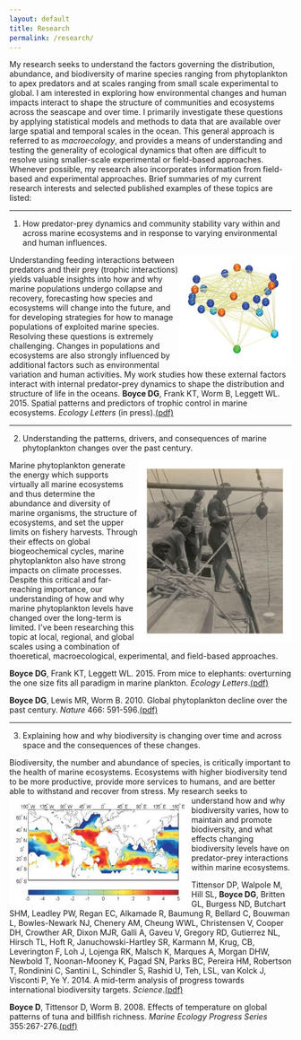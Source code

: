 ```yaml
---
layout: default
title: Research
permalink: /research/
---
```


My research seeks to understand the factors governing the distribution, abundance, and biodiversity of marine species ranging from phytoplankton to apex predators and at scales ranging from small scale experimental to global. I am interested in exploring how environmental changes and human impacts interact to shape the structure of communities and ecosystems across the seascape and over time. I primarily investigate these questions by applying statistical models and methods to data that are available over large spatial and temporal scales in the ocean. This general approach is referred to as *macroecology*, and provides a means of understanding and testing the generality of ecological dynamics that often are difficult to resolve using smaller-scale experimental or field-based approaches. Whenever possible, my research also incorporates information from field-based and experimental approaches.
Brief summaries of my current research interests and selected published examples of these topics are listed:

_ _ _

1. How predator-prey dynamics and community stability vary within and across marine ecosystems and in response to varying environmental and human influences.

<img src="/images/trophiccontrol_researchnw.jpg" align='right' width="200" height="200" /> Understanding feeding interactions between predators and their prey (trophic interactions) yields valuable insights into how and why marine populations undergo collapse and recovery, forecasting how species and ecosystems will change into the future, and for developing strategies for how to manage populations of exploited marine species. Resolving these questions is extremely challenging. Changes in populations and ecosystems are also strongly influenced by additional factors such as environmental variation and human activities. My work studies how these external factors interact with internal predator-prey dynamics to shape the distribution and structure of life in the oceans. 
**Boyce DG**, Frank KT, Worm B, Leggett WL. 2015. Spatial patterns and predictors of trophic control in marine ecosystems. *Ecology Letters* (in press).[(pdf)][2015b]

_ _ _

2. Understanding the patterns, drivers, and consequences of marine phytoplankton changes over the past century.

<img src="/images/phytoplankton_researchnw.jpg" align='right' width="275" height="325" /> Marine phytoplankton generate the energy which supports virtually all marine ecosystems and thus determine the abundance and diversity of marine organisms, the structure of ecosystems, and set the upper limits on fishery harvests. Through their effects on global biogeochemical cycles, marine phytoplankton also have strong impacts on climate processes. Despite this critical and far-reaching importance, our understanding of how and why marine phytoplankton levels have changed over the long-term is limited. I've been researching this topic at local, regional, and global scales using a combination of thoeretical, macroecological, experimental, and field-based approaches. 

**Boyce DG**, Frank KT, Leggett WL. 2015. From mice to elephants: overturning the one size fits all paradigm in marine plankton. *Ecology Letters*.[(pdf)][2015a]

**Boyce DG**, Lewis MR, Worm B. 2010. Global phytoplankton decline over the past century. *Nature* 466: 591-596.[(pdf)][2010]

_ _ _

3. Explaining how and why biodiversity is changing over time and across space and the consequences of these changes.

 Biodiversity, the number and abundance of species, is critically important to the health of marine ecosystems. Ecosystems with higher biodiversity tend to be more productive, provide more services to humans, and are better able to withstand and recover from stress. <img src="/images/biodiveristy_researchnw.jpg" align='left' width="325" height="200" /> My research seeks to understand how and why biodiversity varies, how to maintain and promote biodiversity, and what effects changing biodiversity levels have on predator-prey interactions within marine ecosystems. 
 
Tittensor DP,  Walpole M, Hill SL, **Boyce DG**, Britten GL, Burgess ND, Butchart SHM, Leadley PW, Regan EC, Alkamade R, Baumung R, Bellard C, Bouwman L, Bowles-Newark NJ, Chenery AM, Cheung WWL, Christensen V, Cooper DH, Crowther AR, Dixon MJR, Galli A, Gaveu V, Gregory RD, Gutierrez NL, Hirsch TL, Hoft R, Januchowski-Hartley SR, Karmann M, Krug, CB, Leverington F, Loh J, Lojenga RK, Malsch K, Marques A, Morgan DHW, Newbold T, Noonan-Mooney K, Pagad SN, Parks BC, Pereira HM, Robertson T, Rondinini C, Santini L, Schindler S, Rashid U, Teh, LSL, van Kolck J, Visconti P, Ye Y. 2014. A mid-term analysis of progress towards international biodiversity targets. *Science*.[(pdf)][2014a]

**Boyce D**, Tittensor D, Worm B. 2008. Effects of temperature on global patterns of tuna and billfish richness. *Marine Ecology Progress Series* 355:267-276.[(pdf)][2008]




[2008]: /papers/Boyce.2008.pdf
[2012]: /papers/Boyce_etal_2012.pdf
[2010]: /papers/Boyce.2010_Nature.pdf
[2014]: /papers/Boyce.2014.pdf
[2014a]: /papers/Tittensor.2014.pdf
[2014b]: /papers/Lewandowska.2014.pdf
[2015a]: /papers/Boyce.2015.pdf
[2015b]: /papers/Boyce.2015b.pdf
[2011]: /papers/Boyce.2011.pdf

[flickr]: https://www.flickr.com/photos/127552234@N03/